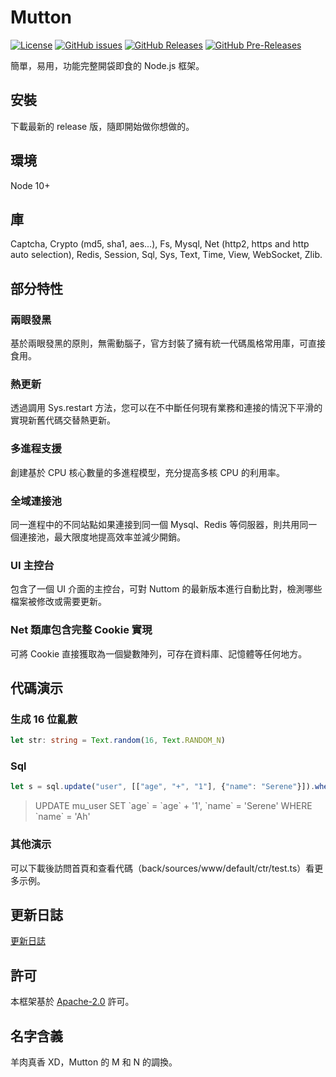 # Mutton

[![License](https://img.shields.io/github/license/MaiyunNET/Nuttom.svg)](https://github.com/MaiyunNET/Nuttom/blob/master/LICENSE)
[![GitHub issues](https://img.shields.io/github/issues/MaiyunNET/Nuttom.svg)](https://github.com/MaiyunNET/Nuttom/issues)
[![GitHub Releases](https://img.shields.io/github/release/MaiyunNET/Nuttom.svg)](https://github.com/MaiyunNET/Nuttom/releases "Stable Release")
[![GitHub Pre-Releases](https://img.shields.io/github/release/MaiyunNET/Nuttom/all.svg)](https://github.com/MaiyunNET/Nuttom/releases "Pre-Release")

簡單，易用，功能完整開袋即食的 Node.js 框架。

## 安裝

下載最新的 release 版，隨即開始做你想做的。

## 環境

Node 10+

## 庫

Captcha, Crypto (md5, sha1, aes...), Fs, Mysql, Net (http2, https and http auto selection), Redis, Session, Sql, Sys, Text, Time, View, WebSocket, Zlib.

## 部分特性

### 兩眼發黑

基於兩眼發黑的原則，無需動腦子，官方封裝了擁有統一代碼風格常用庫，可直接食用。

### 熱更新

透過調用 Sys.restart 方法，您可以在不中斷任何現有業務和連接的情況下平滑的實現新舊代碼交替熱更新。

### 多進程支援

創建基於 CPU 核心數量的多進程模型，充分提高多核 CPU 的利用率。

### 全域連接池

同一進程中的不同站點如果連接到同一個 Mysql、Redis 等伺服器，則共用同一個連接池，最大限度地提高效率並減少開銷。

### UI 主控台

包含了一個 UI 介面的主控台，可對 Nuttom 的最新版本進行自動比對，檢測哪些檔案被修改或需要更新。

### Net 類庫包含完整 Cookie 實現

可將 Cookie 直接獲取為一個變數陣列，可存在資料庫、記憶體等任何地方。

## 代碼演示

### 生成 16 位亂數

```typescript
let str: string = Text.random(16, Text.RANDOM_N)
```

### Sql

```typescript
let s = sql.update("user", [["age", "+", "1"], {"name": "Serene"}]).where([{"name": "Ah"}]);
```

> UPDATE mu_user SET \`age\` = \`age\` + '1', \`name\` = 'Serene' WHERE \`name\` = 'Ah'

### 其他演示

可以下載後訪問首頁和查看代碼（back/sources/www/default/ctr/test.ts）看更多示例。

## 更新日誌

[更新日誌](CHANGELOG.zh-TW.md)

## 許可

本框架基於 [Apache-2.0](../LICENSE) 許可。

## 名字含義

羊肉真香 XD，Mutton 的 M 和 N 的調換。